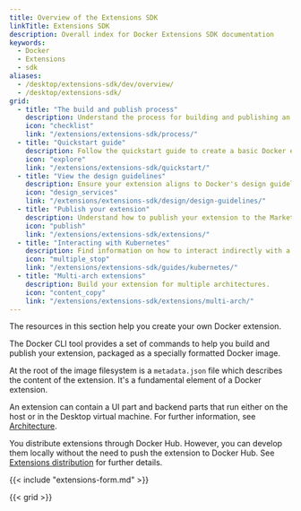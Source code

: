 ```yaml
---
title: Overview of the Extensions SDK
linkTitle: Extensions SDK
description: Overall index for Docker Extensions SDK documentation
keywords:
  - Docker
  - Extensions
  - sdk
aliases:
  - /desktop/extensions-sdk/dev/overview/
  - /desktop/extensions-sdk/
grid:
  - title: "The build and publish process"
    description: Understand the process for building and publishing an extension.
    icon: "checklist"
    link: "/extensions/extensions-sdk/process/"
  - title: "Quickstart guide"
    description: Follow the quickstart guide to create a basic Docker extension quickly.
    icon: "explore"
    link: "/extensions/extensions-sdk/quickstart/"
  - title: "View the design guidelines"
    description: Ensure your extension aligns to Docker's design guidelines and principles.
    icon: "design_services"
    link: "/extensions/extensions-sdk/design/design-guidelines/"
  - title: "Publish your extension"
    description: Understand how to publish your extension to the Marketplace.
    icon: "publish"
    link: "/extensions/extensions-sdk/extensions/"
  - title: "Interacting with Kubernetes"
    description: Find information on how to interact indirectly with a Kubernetes cluster from your Docker extension.
    icon: "multiple_stop"
    link: "/extensions/extensions-sdk/guides/kubernetes/"
  - title: "Multi-arch extensions"
    description: Build your extension for multiple architectures.
    icon: "content_copy"
    link: "/extensions/extensions-sdk/extensions/multi-arch/"
---
```


The resources in this section help you create your own Docker extension.

The Docker CLI tool provides a set of commands to help you build and publish your extension, packaged as a
specially formatted Docker image.

At the root of the image filesystem is a `metadata.json` file which describes the content of the extension.
It's a fundamental element of a Docker extension.

An extension can contain a UI part and backend parts that run either on the host or in the Desktop virtual machine.
For further information, see [Architecture](architecture/_index.md).

You distribute extensions through Docker Hub. However, you can develop them locally without the need to push
the extension to Docker Hub. See [Extensions distribution](extensions/DISTRIBUTION.md) for further details.

{{< include "extensions-form.md" >}}

{{< grid >}}

